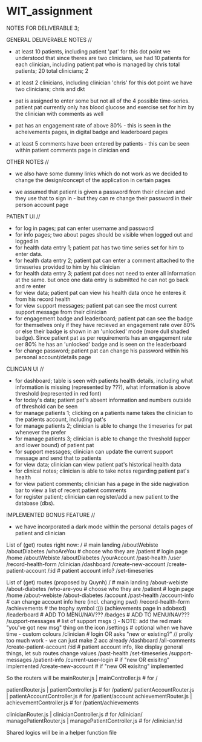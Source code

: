 # WIT_assignment
NOTES FOR DELIVERABLE 3; 

GENERAL DELIVERABLE NOTES //
* at least 10 patients, including patient 'pat'
for this dot point we understood that since theres are two clinicians, we had 10 patients for each clinician, including patient pat who is managed by chris 
total patients; 20 
total clinicians; 2 

* at least 2 clinicians, including clinician 'chris' 
for this dot point we have two clinicians; chris and dkt 

* pat is assigned to enter some but not all of the 4 possible time-series. patient pat currently only has blood glucose and exercise set for him by the clinician with comments as well

* pat has an engagement rate of above 80% - this is seen in the acheivements pages, in digital badge and leaderboard pages

* at least 5 comments have been entered by patients - this can be seen within patient comments page in clinician end

OTHER NOTES // 

* we also have some dummy links which do not work as we decided to change the design/concept of the application in certain pages

* we assumed that patient is given a password from their clincian and they use that to sign in - but they can re change their password in their person account page

PATIENT UI // 
- for log in pages; pat can enter username and password 
- for info pages; two about pages should be visible when logged out and logged in 
- for health data entry 1; patient pat has two time series set for him to enter data. 
- for health data entry 2; patient pat can enter a comment attached to the timeseries provided to him by his clinician 
- for health data entry 3; patient pat does not need to enter all information at the same. but once one data entry is submitted he can not go back and re enter
- for view data; patient pat can view his health data once he enteres it from his record health 
- for view support messages; patient pat can see the most current support message from their clinician 
- for engagement badge and leaderboard; patient pat can see the badge for themselves only if they have recieved an engagement rate over 80% or else their badge is shown in an 'unlocked' mode (more dull shaded badge). Since patient pat as per requirements has an engagement rate oer 80% he has an 'unlocked' badge and is seen on the leaderboard
- for change password; patient pat can change his password within his personal account/details page

CLINCIAN UI // 
- for dashboard; table is seen with patients health details, including what information is missing (represented by ???), what information is above threshold (represented in red font)
- for today's data; patient pat's absent information and numbers outside of threshold can be seen
- for manage patients 1; clicking on a patients name takes the clinician to the patients account, including pat's
- for manage patients 2; clinician is able to change the timeseries for pat whenever the prefer
- for manage patients 3; clinician is able to change the threshold (upper and lower bound) of patient pat
- for support messages; clinician can update the current support message and send that to patients 
- for view data; clinician can view patient pat's historical health data 
- for clinical notes; clinician is able to take notes regarding patient pat's health 
- for view patient comments; clinician has a page in the side nagivation bar to view a list of recent patient comments
- for register patient; clinician can register/add a new patient to the database (dbs). 

IMPLEMENTED BONUS FEATURE //
- we have incorporated a dark mode within the personal details pages of patient and clinician






List of (get) routes right now:
/                                   # main landing
/aboutWebiste
/aboutDiabetes
/whoAreYou                          # choose who they are
/patient                            # login page
        /home
        /aboutWebiste
        /aboutDiabetes
        /yourAccount
        /past-health
        /user
        /record-health-form
/clinician
        /dashboard
        /create-new-account
        /create-patient-account
        /:id                        # patient account info?
                /set-timeseries

List of (get) routes (proposed by Quynh)
/                                   # main landing
/about-webiste
/about-diabetes
/who-are-you                        # choose who they are
/patient                            # login page
        /home
        /about-webiste
        /about-diabetes
        /account
                /past-health
                /account-info       # can change account info here (incl. changing pwd)
                /record-health-form
        /achievements               # the trophy symbol :))) (achievements page in adobexd)
                /leaderboard        # ADD TO MENU/NAV???
                /badges             # ADD TO MENU/NAV???
        /support-messages           # list of support msgs :) - NOTE: add the red mark "you've got new msg" thing on the icon
        /settings                   # optional when we have time - custom colours
/clinician                          # login OR asks "new or existing?" // prolly too much work - we can just make 2 acc already
        /dashboard
        /all-comments
        /create-patient-account
        /:id                        # patient account info, like display general things, let sub routes change values
                /past-health
                /set-timeseries
                /support-messages
                /patient-info
        /current-user-login         # if "new OR exisitng" implemented
        /create-new-account         # if "new OR exisitng" implemented

So the routers will be
mainRouter.js               |   mainController.js               # for /

patientRouter.js            |   patientController.js            # for /patient/
patientAccountRouter.js     |   patientAccountController.js     # for /patient/account
achievementRouter.js        |   achievementController.js        # for /patient/achievements

clinicianRouter.js          |   clinicianController.js          # for /clinician/
managePatientRouter.js      |   managePatientController.js      # for /clinician/:id

Shared logics will be in a helper function file






